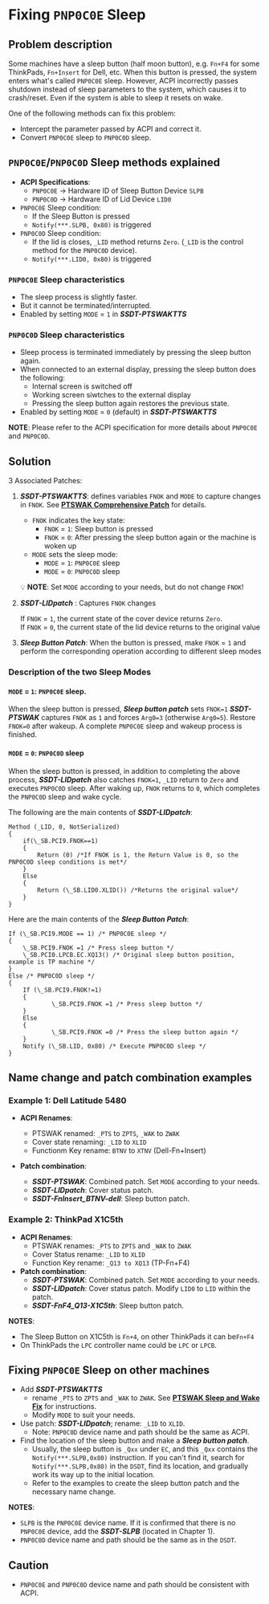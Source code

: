 # Fixing `PNP0C0E` Sleep

## Problem description

Some machines have a sleep button (half moon button), e.g. `Fn+F4` for some ThinkPads, `Fn+Insert` for Dell, etc. When this button is pressed, the system enters what's called `PNP0C0E` sleep. However, ACPI incorrectly passes shutdown instead of sleep parameters to the system, which causes it to crash/reset. Even if the system is able to sleep it resets on wake.

One of the following methods can fix this problem:

- Intercept the parameter passed by ACPI and correct it.
- Convert `PNP0C0E` sleep to `PNP0C0D` sleep.

## `PNP0C0E`/`PNP0C0D` Sleep methods explained

- **ACPI Specifications**:
	- `PNP0C0E` &rarr; Hardware ID of Sleep Button Device `SLPB`
	- `PNP0C0D` &rarr; Hardware ID of Lid Device `LID0`
- `PNP0C0E` Sleep condition:
	- If the Sleep Button is pressed
	- `Notify(***.SLPB, 0x80)` is triggered
- `PNP0C0D` Sleep condition:
  - If the lid is closes, `_LID` method returns `Zero`. (`_LID` is the control method for the `PNP0C0D` device).
  - `Notify(***.LID0, 0x80)` is triggered

### `PNP0C0E` Sleep characteristics

- The sleep process is slightly faster.
- But it cannot be terminated/interrupted.
- Enabled by setting `MODE` = `1` in ***SSDT-PTSWAKTTS***

### `PNP0C0D` Sleep characteristics

- Sleep process is terminated immediately by pressing the sleep button again.
- When connected to an external display, pressing the sleep button does the following:
	- Internal screen is switched off 
	- Working screen siwtches to the external display
	- Pressing the sleep button again restores the previous state.
- Enabled by setting `MODE` = `0` (default) in ***SSDT-PTSWAKTTS***

**NOTE**: Please refer to the ACPI specification for more details about `PNP0C0E` and `PNP0C0D`.

## Solution

3 Associated Patches:

1. ***SSDT-PTSWAKTTS***: defines variables `FNOK` and `MODE` to capture changes in `FNOK`. See [**PTSWAK Comprehensive Patch**](https://github.com/5T33Z0/OC-Little-Translated/tree/main/04_Fixing_Sleep_and_Wake_Issues/PTSWAK_Sleep_and_Wake_Fix) for details.
	- `FNOK` indicates the key state:  
		- `FNOK` = `1`: Sleep button is pressed
		- `FNOK` = `0`: After pressing the sleep button again or the machine is woken up
	- `MODE` sets the sleep mode:
		- `MODE` = `1`: `PNP0C0E` sleep
		- `MODE` = `0`: `PNP0C0D` sleep

	:bulb: **NOTE**: Set `MODE` according to your needs, but do not change `FNOK`!

2. ***SSDT-LIDpatch*** : Captures `FNOK` changes

  	If `FNOK` = `1`, the current state of the cover device returns `Zero`.  
  	If `FNOK` = `0`, the current state of the lid device returns to the original value

3. ***Sleep Button Patch***: When the button is pressed, make `FNOK` = `1` and perform the corresponding operation according to different sleep modes

### Description of the two Sleep Modes

#### `MODE` = `1`: `PNP0C0E` sleep. 
When the sleep button is pressed, ***Sleep button patch*** sets `FNOK=1` ***SSDT-PTSWAK*** captures `FNOK` as `1` and forces `Arg0=3` (otherwise `Arg0=5`). Restore `FNOK=0` after wakeup. A complete `PNP0C0E` sleep and wakeup process is finished.

#### `MODE` = `0`: `PNP0C0D` sleep
When the sleep button is pressed, in addition to completing the above process, ***SSDT-LIDpatch*** also catches `FNOK=1`, `_LID` return to `Zero` and executes `PNP0C0D` sleep. After waking up, `FNOK` returns to `0`, which completes the `PNP0C0D` sleep and wake cycle.

The following are the main contents of ***SSDT-LIDpatch***:

```asl
Method (_LID, 0, NotSerialized)
{
    if(\_SB.PCI9.FNOK==1)
    {
        Return (0) /*If FNOK is 1, the Return Value is 0, so the PNP0C0D sleep conditions is met*/
    }
    Else
    {
        Return (\_SB.LID0.XLID()) /*Returns the original value*/
    }
}
```
Here are the main contents of the ***Sleep Button Patch***:

```asl
If (\_SB.PCI9.MODE == 1) /* PNP0C0E sleep */
{
    \_SB.PCI9.FNOK =1 /* Press sleep button */
    \_SB.PCI0.LPCB.EC.XQ13() /* Original sleep button position, example is TP machine */
}
Else /* PNP0C0D sleep */
{
    If (\_SB.PCI9.FNOK!=1)
    {
            \_SB.PCI9.FNOK =1 /* Press sleep button */
    }
    Else
    {
            \_SB.PCI9.FNOK =0 /* Press the sleep button again */
    }
    Notify (\_SB.LID, 0x80) /* Execute PNP0C0D sleep */
}
```

## Name change and patch combination examples

### Example 1: Dell Latitude 5480

- **ACPI Renames**:
  - PTSWAK renamed: `_PTS` to `ZPTS`, `_WAK` to `ZWAK`
  - Cover state renaming: `_LID` to `XLID`
  - Functionm Key rename: `BTNV` to `XTNV` (Dell-Fn+Insert)

- **Patch combination**:
  - ***SSDT-PTSWAK***: Combined patch. Set `MODE` according to your needs.
  - ***SSDT-LIDpatch***: Cover status patch.
  - ***SSDT-FnInsert_BTNV-dell***: Sleep button patch.

### Example 2: ThinkPad X1C5th
- **ACPI Renames**:
	- PTSWAK renames: `_PTS` to `ZPTS` and `_WAK` to `ZWAK`
	- Cover Status rename: `_LID` to `XLID`
	- Function Key rename: `_Q13 to XQ13` (TP-Fn+F4)
- **Patch combination**:
  - ***SSDT-PTSWAK***: Combined patch. Set `MODE` according to your needs.
  - ***SSDT-LIDpatch***: Cover status patch. Modify `LID0` to `LID` within the patch.
  - ***SSDT-FnF4_Q13-X1C5th***: Sleep button patch.

**NOTES**:

- The Sleep Button on X1C5th is `Fn+4`, on other ThinkPads it can be`Fn+F4`  
- On ThinkPads the `LPC` controller name could be `LPC` or `LPCB`.

## Fixing `PNP0C0E` Sleep on other machines

- Add ***SSDT-PTSWAKTTS*** 
	- rename `_PTS` to `ZPTS` and `_WAK` to `ZWAK`. See [**PTSWAK Sleep and Wake Fix**](https://github.com/5T33Z0/OC-Little-Translated/tree/main/04_Fixing_Sleep_and_Wake_Issues/PTSWAK_Sleep_and_Wake_Fix) for instructions. 
	- Modify `MODE` to suit your needs.
- Use patch: ***SSDT-LIDpatch***; rename: `_LID` to `XLID`.
	- Note: `PNP0C0D` device name and path should be the same as ACPI.
- Find the location of the sleep button and make a ***Sleep button patch***.
  - Usually, the sleep button is `_Qxx` under `EC`, and this `_Qxx` contains the `Notify(***.SLPB,0x80)` instruction. If you can't find it, search for `Notify(***.SLPB,0x80)` in the `DSDT`, find its location, and gradually work its way up to the initial location.
  - Refer to the examples to create the sleep button patch and the necessary name change.

**NOTES**:
- `SLPB` is the `PNP0C0E` device name. If it is confirmed that there is no `PNP0C0E` device, add the ***SSDT-SLPB*** (located in Chapter 1).
- `PNP0C0D` device name and path should be the same as in the `DSDT`.

## Caution

- `PNP0C0E` and `PNP0C0D` device name and path should be consistent with ACPI.
